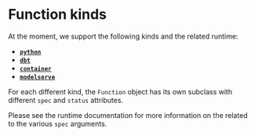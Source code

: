 # Function kinds

At the moment, we support the following kinds and the related runtime:

- [**`python`**](../../runtimes/python.md)
- [**`dbt`**](../../runtimes/dbt.md)
- [**`container`**](../../runtimes/container.md)
- [**`modelserve`**](../../runtimes/modelserve.md)

For each different kind, the `Function` object has its own subclass with different `spec` and `status` attributes.

Please see the runtime documentation for more information on the related to the various `spec` arguments.
